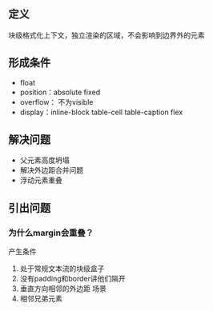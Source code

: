 ## 定义

块级格式化上下文，独立渲染的区域，不会影响到边界外的元素

## 形成条件

- float
- position：absolute fixed
- overflow： 不为visible
- display：inline-block table-cell table-caption flex 

## 解决问题

- 父元素高度坍塌
- 解决外边距合并问题
- 浮动元素重叠

## 引出问题

### 为什么margin会重叠？

产生条件
1. 处于常规文本流的块级盒子
2. 没有padding和border讲他们隔开
3. 垂直方向相邻的外边距
场景
1. 相邻兄弟元素

